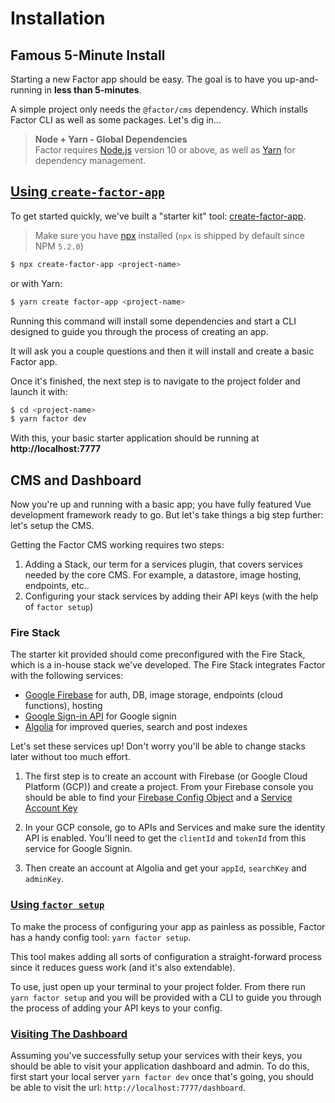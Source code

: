 # Installation

## Famous 5-Minute Install

Starting a new Factor app should be easy. The goal is to have you up-and-running in **less than 5-minutes**. 

A simple project only needs the `@factor/cms` dependency. Which installs Factor CLI as well as some packages. Let's dig in...

> **Node + Yarn - Global Dependencies** <br/>
> Factor requires [Node.js](https://nodejs.org/en/) version 10 or above, as well as [Yarn](https://yarnpkg.com/en/) for dependency management.

## [Using `create-factor-app`](#create-factor-app)

To get started quickly, we've built a "starter kit" tool: [create-factor-app](https://www.npmjs.com/package/create-factor-app).

> Make sure you have [npx](https://www.npmjs.com/package/npx) installed (`npx` is shipped by default since NPM `5.2.0`)

```bash
$ npx create-factor-app <project-name>
```

or with Yarn: 

```bash
$ yarn create factor-app <project-name>
```

Running this command will install some dependencies and start a CLI designed to guide you through the process of creating an app. 

It will ask you a couple questions and then it will install and create a basic Factor app. 

Once it's finished, the next step is to navigate to the project folder and launch it with:

```bash
$ cd <project-name>
$ yarn factor dev
```

With this, your basic starter application should be running at **http://localhost:7777**

## CMS and Dashboard 

Now you're up and running with a basic app; you have fully featured Vue development framework ready to go. But let's take things a big step further: let's setup the CMS. 

Getting the Factor CMS working requires two steps: 

1. Adding a Stack, our term for a services plugin, that covers services needed by the core CMS. For example, a datastore, image hosting, endpoints, etc.. 
2. Configuring your stack services by adding their API keys (with the help of `factor setup`)

### Fire Stack

The starter kit provided should come preconfigured with the Fire Stack, which is a in-house stack we've developed. The Fire Stack integrates Factor with the following services: 

- [Google Firebase](https://firebase.google.com) for auth, DB, image storage, endpoints (cloud functions), hosting
- [Google Sign-in API](https://developers.google.com/identity/sign-in/web/sign-in) for Google signin
- [Algolia](https://www.algolia.com/) for improved queries, search and post indexes

Let's set these services up! Don't worry you'll be able to change stacks later without too much effort.

1. The first step is to create an account with Firebase (or Google Cloud Platform (GCP)) and create a project. From your Firebase console you should be able to find your [Firebase Config Object](https://firebase.google.com/docs/web/setup?authuser=0#config-object) and a [Service Account Key](https://console.firebase.google.com/)

2. In your GCP console, go to APIs and Services and make sure the identity API is enabled. You'll need to get the `clientId` and `tokenId` from this service for Google Signin.

3. Then create an account at Algolia and get your  `appId`, `searchKey` and `adminKey`.
  
### [Using `factor setup`](#factor-setup)

To make the process of configuring your app as painless as possible, Factor has a handy config tool: `yarn factor setup`. 

This tool makes adding all sorts of configuration a straight-forward process since it reduces guess work (and it's also extendable).  

To use, just open up your terminal to your project folder. From there run `yarn factor setup` and you will be provided with a CLI to guide you through the process of adding your API keys to your config. 

### [Visiting The Dashboard](#visiting)

Assuming you've successfully setup your services with their keys, you should be able to visit your application dashboard and admin. To do this, first start your local server `yarn factor dev` once that's going, you should be able to visit the url: `http://localhost:7777/dashboard`.


